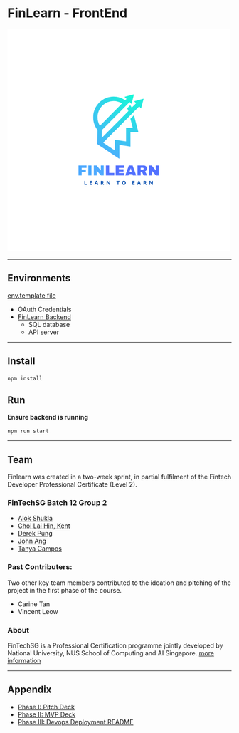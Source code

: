 # FinLearn - FrontEnd
![Fin Learn](./src/assets/images/FinLearn_Logo_White.png)

---
## Environments
[env.template file](.env.template)

* OAuth Credentials
* [FinLearn Backend](https://github.com/derekpung/FinLearn-BackEnd)
  * SQL database
  * API server

---

## Install
```console
npm install
```
## Run
**Ensure backend is running**

```console
npm run start
```
---
## Team
Finlearn was created in a two-week sprint, in partial fulfilment of the Fintech Developer Professional Certificate (Level 2). 
### FinTechSG Batch 12 Group 2

* [Alok Shukla](https://github.com/mralokshukla)
* [Choi Lai Hin, Kent](https://github.com/choilaihin)
* [Derek Pung](https://github.com/derekpung)
* [John Ang](https://github.com/JohnAWC)
* [Tanya Campos](https://github.com/TanyaCodes)

### Past Contributers:
Two other key team members contributed to the ideation and pitching of the project in the first phase of the course.

* Carine Tan
* Vincent Leow

### About
FinTechSG is a Professional Certification programme jointly developed by National University, NUS School of Computing and AI Singapore. 
[more information](https://fintechlab.nus.edu.sg/nus-fintechsg-programme/)

---

## Appendix
* [Phase I: Pitch Deck](./docs/FinLearnPitch.pdf)
* [Phase II: MVP Deck](./docs/FinLearn2.0.pdf)
* [Phase III: Devops Deployment README](./.github/workflows/README.md)